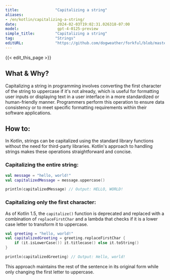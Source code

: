 ```yaml
---
title:                "Capitalizing a string"
aliases:
- /en/kotlin/capitalizing-a-string/
date:                  2024-02-03T19:02:31.026318-07:00
model:                 gpt-4-0125-preview
simple_title:         "Capitalizing a string"
tag:                  "Strings"
editURL:              "https://github.com/dogweather/forkful/blob/master/content/en/kotlin/capitalizing-a-string.md"
---
```


{{< edit_this_page >}}

## What & Why?

Capitalizing a string in programming involves converting the first character of the string to uppercase if it's not already, which is useful for formatting user inputs or displaying text in a user interface in a more standardized or human-friendly manner. Programmers perform this operation to ensure data consistency or to meet specific formatting requirements within their software applications.

## How to:

In Kotlin, strings can be capitalized using the standard library functions without the need for third-party libraries. Kotlin's approach to handling strings makes these operations straightforward and concise.

### Capitalizing the entire string:

```kotlin
val message = "hello, world!"
val capitalizedMessage = message.uppercase()

println(capitalizedMessage) // Output: HELLO, WORLD!
```

### Capitalizing only the first character:

As of Kotlin 1.5, the `capitalize()` function is deprecated and replaced with a combination of `replaceFirstChar` and a lambda that checks if it is a lower case letter to transform it to uppercase.

```kotlin
val greeting = "hello, world!"
val capitalizedGreeting = greeting.replaceFirstChar {
    if (it.isLowerCase()) it.titlecase() else it.toString()
}

println(capitalizedGreeting) // Output: Hello, world!
```

This approach maintains the rest of the sentence in its original form while only changing the first letter to uppercase.
